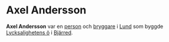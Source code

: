 # Axel Andersson

**Axel Andersson** var en [person](person) och [bryggare](bryggare) i [Lund](Lund) som byggde [Lycksalighetens ö](Lycksalighetens%20ö) i [Bjärred](Bjärred).
